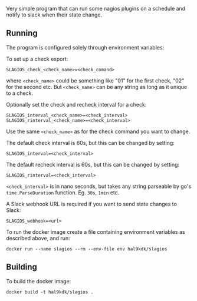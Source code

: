 Very simple program that can run some nagios plugins on a schedule and
notify to slack when their state change.

## Running

The program is configured solely through environment variables:

To set up a check export:

    SLAGIOS_check_<check_name>=<check_comand>

where `<check_name>` could be something like "01" for the first check,
"02" for the second etc. But `<check_name>` can be any string as long as
it unique to a check.

Optionally set the check and recheck interval for a check:

    SLAGIOS_interval_<check_name>=<check_interval>
    SLAGIOS_rinterval_<check_name>=<check_interval>

Use the same `<check_name>` as for the check command you want to change.

The default check interval is 60s, but this can be changed by setting:

    SLAGIOS_interval=<check_interval>

The default recheck interval is 60s, but this can be changed by setting:

    SLAGIOS_rinterval=<check_interval>

`<check_interval>` is in nano seconds, but takes any string parseable by
go's `time.ParseDuration` function. Eg. `30s`, `1min` etc.

A Slack webhook URL is required if you want to send state changes to Slack:

    SLAGIOS_webhook=<url>

To run the docker image create a file containing environment variables as
described above, and run:

    docker run --name slagios --rm --env-file env hal9kdk/slagios

## Building

To build the docker image:

    docker build -t hal9kdk/slagios .
